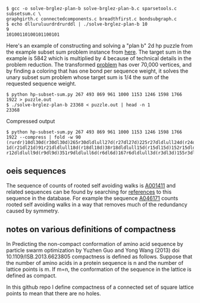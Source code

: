 ```
$ gcc -o solve-brglez-plan-b solve-brglez-plan-b.c sparsetools.c subsetsum.c \
graphgirth.c connectedcomponents.c breadthfirst.c bondsubgraph.c
$ echo dlluruluurdrdrurddl | ./solve-brglez-plan-b 10
9
10100110100101100101
```

Here's an example of constructing and solving a "plan b" 2d hp puzzle
from the example subset sum problem instance from
[here](http://www.math.sunysb.edu/~scott/blair/Subset_sum_problems_are.html).
The target sum in the example is 5842 which is multiplied by 4
because of technical details in the problem reduction.  The transformed
[problem](https://raw.github.com/argriffing/hp/master/puzzle.out)
has over 70,000 vertices, and by finding a coloring
that has one bond per sequence weight,
it solves the unary subset sum problem whose target sum
is 1/4 the sum of the requested sequence weight.

```
$ python hp-subset-sum.py 267 493 869 961 1000 1153 1246 1598 1766 1922 > puzzle.out
$ ./solve-brglez-plan-b 23368 < puzzle.out | head -n 1
23368
```

Compressed output

```
$ python hp-subset-sum.py 267 493 869 961 1000 1153 1246 1598 1766 1922 --compress | fold -w 90
(rurdr)10dl30d(r30dl30d)265r30dldlull27d(r27dl27d)225r27dldlull24d(r24dl24d)375r24dldlull2
1d(r21dl21d)91r21dldlull18d(r18dl18d)38r18dldlull15d(r15dl15d)152r15dldlull12d(r12dl12d)92
r12dldlull9d(r9dl9d)351r9dldlull6d(r6dl6d)167r6dldlull3d(r3dl3d)155r3dldlul
```


oeis sequences
--------------

The sequence of counts of rooted self avoiding walks is
[A001411](https://oeis.org/A001411)
and related sequences can be found by searching for
[references](https://oeis.org/search?q=A001411)
to this sequence in the database.
For example the sequence
[A046171](https://oeis.org/A046171)
counts rooted self avoiding walks in a way that removes
much of the redundancy caused by symmetry.


notes on various definitions of compactness
-------------------------------------------

In
Predicting the non-compact conformation of amino acid sequence by
particle swarm optimization
by Yuzhen Guo and Yong Wang (2013)
doi 10.1109/ISB.2013.6623805
compactness is defined as follows.
Suppose that the number of amino acids in a protein sequence is n
and the number of lattice points is m.
If m=n, the conformation of the sequence in the lattice is defined as compact.

In this github repo I define compactness of a connected set of square lattice
points to mean that there are no holes.

